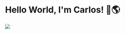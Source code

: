 # Hello World, I'm Carlos! :wave::earth_americas:

<img src="https://c.tenor.com/YG_Jz4QQFNIAAAAC/pixel-art-room.gif">


